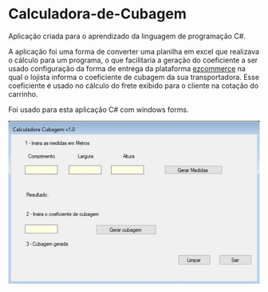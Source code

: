 <h1>Calculadora-de-Cubagem</h1>

Aplicação criada para o aprendizado da linguagem de programação C#.

A aplicação foi uma forma de converter uma planilha em excel que realizava o cálculo para um programa, o que facilitaria a geração do coeficiente a ser usado configuração da forma de entrega da plataforma [ezcommerce](https://www.agenciaeplus.com.br/ez-commerce-e-adquirida-pela-linx/) na qual o lojista informa o coeficiente de cubagem da sua transportadora. Esse coeficiente é usado no cálculo do frete exibido para o cliente na cotação do carrinho.

Foi usado para esta aplicação C# com windows forms.

<img alt="Calculadora-de-Cubagem" title="Calculadora-de-Cubagem" src="programa.JPG" />

